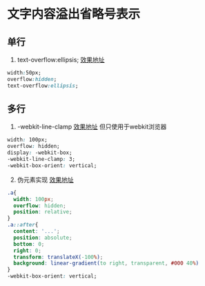 # 文字内容溢出省略号表示

## 单行
1. text-overflow:ellipsis; [效果地址](http://dabblet.com/gist/13716404926363eb756a76ebdb1cc68b)

```css
width:50px;
overflow:hidden;  
text-overflow:ellipsis;
```

## 多行
1. -webkit-line-clamp [效果地址](http://dabblet.com/gist/5301008ffebb6f237267a28b45266e07)
但只使用于webkit浏览器

```css
width: 100px;
overflow: hidden;
display: -webkit-box;    
-webkit-line-clamp: 3;    
-webkit-box-orient: vertical;
```

2. 伪元素实现 [效果地址](http://dabblet.com/gist/33a4ea34e2507af389740e5a2c4d3db7)
```css
.a{
  width: 100px;
  overflow: hidden;
  position: relative;
}
.a::after{
  content: '...';
  position: absolute;
  bottom: 0;
  right: 0;
  transform: translateX(-100%);
  background: linear-gradient(to right, transparent, #000 40%)
}
-webkit-box-orient: vertical;
```
